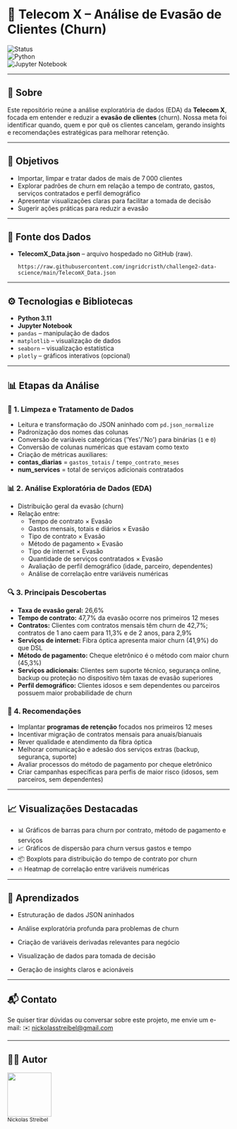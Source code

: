 # 📡 Telecom X – Análise de Evasão de Clientes (Churn)

![Status](https://img.shields.io/badge/status-concluído-brightgreen)  
![Python](https://img.shields.io/badge/python-3.11-blue)  
![Jupyter Notebook](https://img.shields.io/badge/jupyter-notebook-orange)

---

## 📌 Sobre

Este repositório reúne a análise exploratória de dados (EDA) da **Telecom X**, focada em entender e reduzir a **evasão de clientes** (churn). Nossa meta foi identificar quando, quem e por quê os clientes cancelam, gerando insights e recomendações estratégicas para melhorar retenção.

---

## 🎯 Objetivos

- Importar, limpar e tratar dados de mais de 7 000 clientes  
- Explorar padrões de churn em relação a tempo de contrato, gastos, serviços contratados e perfil demográfico  
- Apresentar visualizações claras para facilitar a tomada de decisão  
- Sugerir ações práticas para reduzir a evasão

---

## 🔗 Fonte dos Dados

- **TelecomX_Data.json** – arquivo hospedado no GitHub (raw).  
  ```text
  https://raw.githubusercontent.com/ingridcristh/challenge2-data-science/main/TelecomX_Data.json
  
---

## ⚙️ Tecnologias e Bibliotecas

- **Python 3.11**  
- **Jupyter Notebook**  
- `pandas` – manipulação de dados  
- `matplotlib` – visualização de dados  
- `seaborn` – visualização estatística  
- `plotly` – gráficos interativos (opcional)

---

## 📊 Etapas da Análise

### 🔧 1. Limpeza e Tratamento de Dados
- Leitura e transformação do JSON aninhado com `pd.json_normalize`
- Padronização dos nomes das colunas 
- Conversão de variáveis categóricas ('Yes'/'No') para binárias (`1` e `0`)
- Conversão de colunas numéricas que estavam como texto
- Criação de métricas auxiliares:
- **contas_diarias** = `gastos_totais` / `tempo_contrato_meses`
- **num_services** = total de serviços adicionais contratados

### 📊 2. Análise Exploratória de Dados (EDA)
- Distribuição geral da evasão (churn)
- Relação entre:
  - Tempo de contrato × Evasão
  - Gastos mensais, totais e diários × Evasão
  - Tipo de contrato × Evasão
  - Método de pagamento × Evasão
  - Tipo de internet × Evasão
  - Quantidade de serviços contratados × Evasão
  - Avaliação de perfil demográfico (idade, parceiro, dependentes)
  - Análise de correlação entre variáveis numéricas

### 🔍 3. Principais Descobertas
- **Taxa de evasão geral:** 26,6%
- **Tempo de contrato:** 47,7% da evasão ocorre nos primeiros 12 meses
- **Contratos:** Clientes com contratos mensais têm churn de 42,7%; contratos de 1 ano caem para 11,3% e de 2 anos, para 2,9%
- **Serviços de internet:** Fibra óptica apresenta maior churn (41,9%) do que DSL
- **Método de pagamento:** Cheque eletrônico é o método com maior churn (45,3%)
- **Serviços adicionais:** Clientes sem suporte técnico, segurança online, backup ou proteção no dispositivo têm taxas de evasão superiores
- **Perfil demográfico:** Clientes idosos e sem dependentes ou parceiros possuem maior probabilidade de churn

### 🚀 4. Recomendações
- Implantar **programas de retenção** focados nos primeiros 12 meses
- Incentivar migração de contratos mensais para anuais/bianuais
- Rever qualidade e atendimento da fibra óptica
- Melhorar comunicação e adesão dos serviços extras (backup, segurança, suporte)
- Avaliar processos do método de pagamento por cheque eletrônico
- Criar campanhas específicas para perfis de maior risco (idosos, sem parceiros, sem dependentes)

---

## 📈 Visualizações Destacadas

- 📊 Gráficos de barras para churn por contrato, método de pagamento e serviços
- 📈 Gráficos de dispersão para churn versus gastos e tempo
- 📦 Boxplots para distribuição do tempo de contrato por churn
- 🔥 Heatmap de correlação entre variáveis numéricas

---


## 🧠 Aprendizados

- Estruturação de dados JSON aninhados

- Análise exploratória profunda para problemas de churn

- Criação de variáveis derivadas relevantes para negócio

- Visualização de dados para tomada de decisão

- Geração de insights claros e acionáveis

---

## 📬 Contato

Se quiser tirar dúvidas ou conversar sobre este projeto, me envie um e-mail:
✉️ nickolasstreibel@gmail.com

---

## 👨‍💻 Autor
<img src="https://avatars.githubusercontent.com/u/195215720?s=400" width=100><br><sub>Nickolas Streibel</sub>
